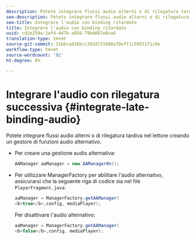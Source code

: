 ```yaml
---
description: Potete integrare flussi audio alterni o di rilegatura tardiva nel lettore creando un gestore di funzioni audio alternativo.
seo-description: Potete integrare flussi audio alterni o di rilegatura tardiva nel lettore creando un gestore di funzioni audio alternativo.
seo-title: Integrare l'audio con binding ritardato
title: Integrare l'audio con binding ritardato
uuid: cd2e259a-2af4-4d7b-a856-79bd087e8ca6
translation-type: tm+mt
source-git-commit: 31b6cad26bcc393d731080a70eff1c59551f1c8e
workflow-type: tm+mt
source-wordcount: '92'
ht-degree: 0%

---
```



# Integrare l&#39;audio con rilegatura successiva {#integrate-late-binding-audio}

Potete integrare flussi audio alterni o di rilegatura tardiva nel lettore creando un gestore di funzioni audio alternativo.

* Per creare una gestione audio alternativa:

   ```java
   AAManager aaManager = new AAManagerOn(); 
   ```

* Per utilizzare ManagerFactory per abilitare l&#39;audio alternativo, assicurarsi che la seguente riga di codice sia nel file `PlayerFragment.java`:

   ```java
   aaManager = ManagerFactory.getAAManager( 
   <b>true</b>,config, mediaPlayer);
   ```

   Per disattivare l&#39;audio alternativo:

   ```java
   aaManager = ManagerFactory.getAAManager( 
   <b>false</b>,config, mediaPlayer);
   ```

